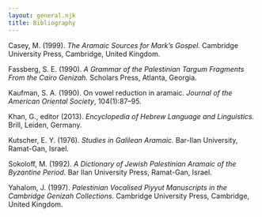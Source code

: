 ```yaml
---
layout: general.njk
title: Bibliography
---
```


<a name="casey1999">Casey, M. (1999). *The Aramaic Sources for Mark’s Gospel.* Cambridge University Press, Cambridge, United Kingdom.</a>

<a name="fassberg1990">Fassberg, S. E. (1990). *A Grammar of the Palestinian Targum Fragments From the Cairo Genizah.* Scholars Press, Atlanta, Georgia.</a>

<a name="kaufman1990">Kaufman, S. A. (1990). On vowel reduction in aramaic. *Journal of the American Oriental Society*, 104(1):87–95.</a>

<a name="khan2013">Khan, G., editor (2013). *Encyclopedia of Hebrew Language and Linguistics.* Brill, Leiden, Germany.</a>

<a name="kutscher1976">Kutscher, E. Y. (1976). *Studies in Galilean Aramaic.* Bar-Ilan University, Ramat-Gan, Israel.</a>

<a name="sokoloff1992">Sokoloff, M. (1992). *A Dictionary of Jewish Palestinian Aramaic of the Byzantine Period.* Bar Ilan University Press, Ramat-Gan, Israel.</a>

<a name="yahalom1997">Yahalom, J. (1997). *Palestinian Vocalised Piyyut Manuscripts in the Cambridge Genizah Collections.* Cambridge University Press, Cambridge, United Kingdom.</a>